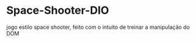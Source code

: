 # Space-Shooter-DIO
 jogo estilo space shooter, feito com o intuito de treinar a manipulação do DOM
